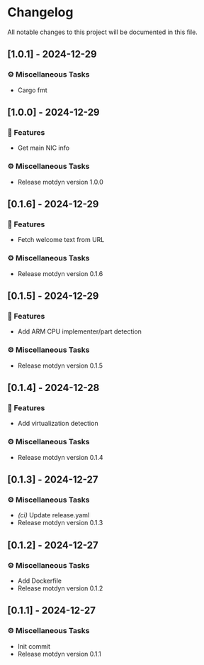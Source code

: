 # Changelog

All notable changes to this project will be documented in this file.

## [1.0.1] - 2024-12-29

### ⚙️ Miscellaneous Tasks

- Cargo fmt

## [1.0.0] - 2024-12-29

### 🚀 Features

- Get main NIC info

### ⚙️ Miscellaneous Tasks

- Release motdyn version 1.0.0

## [0.1.6] - 2024-12-29

### 🚀 Features

- Fetch welcome text from URL

### ⚙️ Miscellaneous Tasks

- Release motdyn version 0.1.6

## [0.1.5] - 2024-12-29

### 🚀 Features

- Add ARM CPU implementer/part detection

### ⚙️ Miscellaneous Tasks

- Release motdyn version 0.1.5

## [0.1.4] - 2024-12-28

### 🚀 Features

- Add virtualization detection

### ⚙️ Miscellaneous Tasks

- Release motdyn version 0.1.4

## [0.1.3] - 2024-12-27

### ⚙️ Miscellaneous Tasks

- *(ci)* Update release.yaml
- Release motdyn version 0.1.3

## [0.1.2] - 2024-12-27

### ⚙️ Miscellaneous Tasks

- Add Dockerfile
- Release motdyn version 0.1.2

## [0.1.1] - 2024-12-27

### ⚙️ Miscellaneous Tasks

- Init commit
- Release motdyn version 0.1.1

<!-- generated by git-cliff -->
